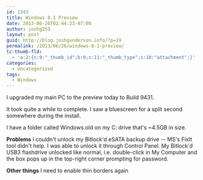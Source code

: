 ```yaml
---
id: 1343
title: Windows 8.1 Preview
date: 2013-06-26T02:44:23-07:00
author: joshg253
layout: post
guid: http://blog.joshgunderson.info/?p=19
permalink: /2013/06/26/windows-8-1-preview/
tc-thumb-fld:
  - 'a:2:{s:9:"_thumb_id";b:0;s:11:"_thumb_type";s:10:"attachment";}'
categories:
  - Uncategorized
tags:
  - Windows
---
```

I upgraded my main PC to the preview today to Build 9431.

It took quite a while to complete. I saw a bluescreen for a split second somewhere during the install.

I have a folder called Windows.old on my C: drive that's ~4.5GB in size.

<strong>Problems</strong>
I couldn't unlock my Bitlock'd eSATA backup drive -- MS's FixIt tool didn't help. I was able to unlock it through Control Panel. My Bitlock'd USB3 flashdrive unlocked like normal, i.e. double-click in My Computer and the box pops up in the top-right corner prompting for password.

<strong>Other things</strong>
I need to enable thin borders again